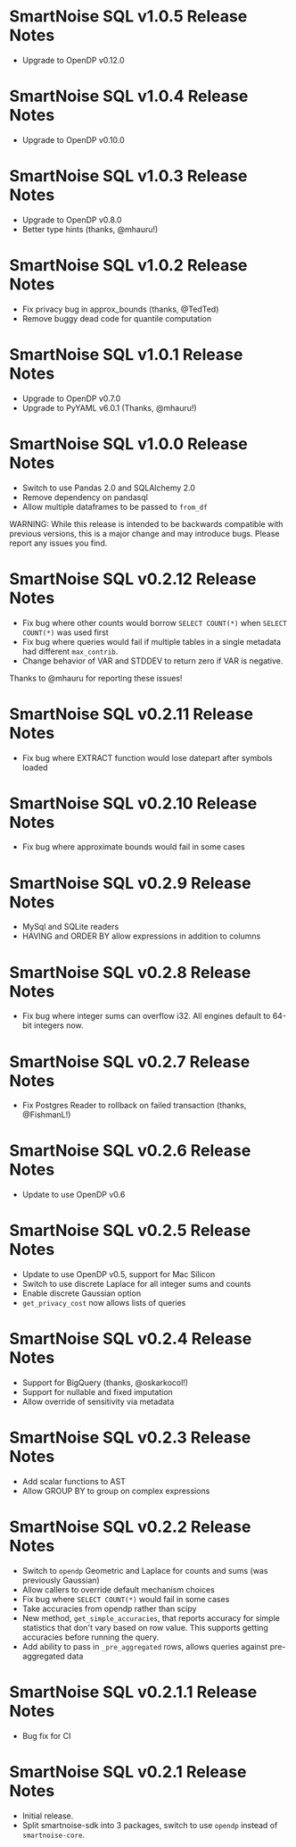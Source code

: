 # SmartNoise SQL v1.0.5 Release Notes

* Upgrade to OpenDP v0.12.0

# SmartNoise SQL v1.0.4 Release Notes

* Upgrade to OpenDP v0.10.0

# SmartNoise SQL v1.0.3 Release Notes

* Upgrade to OpenDP v0.8.0
* Better type hints (thanks, @mhauru!)

# SmartNoise SQL v1.0.2 Release Notes

* Fix privacy bug in approx_bounds (thanks, @TedTed)
* Remove buggy dead code for quantile computation

# SmartNoise SQL v1.0.1 Release Notes

* Upgrade to OpenDP v0.7.0
* Upgrade to PyYAML v6.0.1 (Thanks, @mhauru!)

# SmartNoise SQL v1.0.0 Release Notes

* Switch to use Pandas 2.0 and SQLAlchemy 2.0
* Remove dependency on pandasql
* Allow multiple dataframes to be passed to `from_df`

WARNING: While this release is intended to be backwards compatible with previous versions, this is a major change and may introduce bugs.  Please report any issues you find.

# SmartNoise SQL v0.2.12 Release Notes

* Fix bug where other counts would borrow `SELECT COUNT(*)` when `SELECT COUNT(*)` was used first
* Fix bug where queries would fail if multiple tables in a single metadata had different `max_contrib`.
* Change behavior of VAR and STDDEV to return zero if VAR is negative.

Thanks to @mhauru for reporting these issues!

# SmartNoise SQL v0.2.11 Release Notes

* Fix bug where EXTRACT function would lose datepart after symbols loaded

# SmartNoise SQL v0.2.10 Release Notes

* Fix bug where approximate bounds would fail in some cases

# SmartNoise SQL v0.2.9 Release Notes

* MySql and SQLite readers
* HAVING and ORDER BY allow expressions in addition to columns

# SmartNoise SQL v0.2.8 Release Notes

* Fix bug where integer sums can overflow i32.  All engines default to 64-bit integers now.

# SmartNoise SQL v0.2.7 Release Notes

* Fix Postgres Reader to rollback on failed transaction (thanks, @FishmanL!)

# SmartNoise SQL v0.2.6 Release Notes

* Update to use OpenDP v0.6

# SmartNoise SQL v0.2.5 Release Notes

* Update to use OpenDP v0.5, support for Mac Silicon
* Switch to use discrete Laplace for all integer sums and counts
* Enable discrete Gaussian option
* `get_privacy_cost` now allows lists of queries

# SmartNoise SQL v0.2.4 Release Notes

* Support for BigQuery (thanks, @oskarkocol!)
* Support for nullable and fixed imputation
* Allow override of sensitivity via metadata

# SmartNoise SQL v0.2.3 Release Notes

* Add scalar functions to AST
* Allow GROUP BY to group on complex expressions

# SmartNoise SQL v0.2.2 Release Notes

* Switch to `opendp` Geometric and Laplace for counts and sums (was previously Gaussian)
* Allow callers to override default mechanism choices
* Fix bug where `SELECT COUNT(*)` would fail in some cases
* Take accuracies from opendp rather than scipy
* New method, `get_simple_accuracies`, that reports accuracy for simple statistics that don't vary based on row value.  This supports getting accuracies before running the query.
* Add ability to pass in `_pre_aggregated` rows, allows queries against pre-aggregated data


# SmartNoise SQL v0.2.1.1 Release Notes

* Bug fix for CI


# SmartNoise SQL v0.2.1 Release Notes

* Initial release.  
* Split smartnoise-sdk into 3 packages, switch to use `opendp` instead of `smartnoise-core`.
